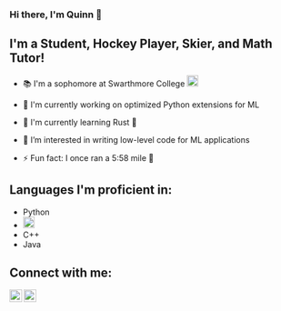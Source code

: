 ### Hi there, I'm Quinn 👋

## I'm a Student, Hockey Player, Skier, and Math Tutor!

- 📚 I'm a sophomore at Swarthmore College
[<img alt="Swarthmore" width="20" src="https://i.turner.ncaa.com/sites/default/files/images/logos/schools/bgl/swarthmore.svg">][swarthmore]

- 🔭 I'm currently working on optimized Python extensions for ML

- 🌱 I'm currently learning Rust 🦀

- 🤔 I’m interested in writing low-level code for ML applications

- ⚡ Fun fact: I once ran a 5:58 mile 🏃

## Languages I'm proficient in:
- Python
- <img alt="C++" width="20" src="https://f0.pngfuel.com/png/46/626/c-logo-png-clip-art.png">
- C++
- Java

<!--  -->

## Connect with me:


[<img align="left" alt="LinkedIn" width="22px" src="https://cdn.jsdelivr.net/npm/simple-icons@v3/icons/linkedin.svg">][linkedin]
[<img align="left" alt="Twitter" width="22px" src="https://cdn.jsdelivr.net/npm/simple-icons@v3/icons/twitter.svg">][twitter]

[swarthmore]: https://www.swarthmore.edu
[linkedin]: https://www.linkedin.com/in/quinn-okabayashi-453535179/
[twitter]: https://twitter.com/QnnOkabayashi